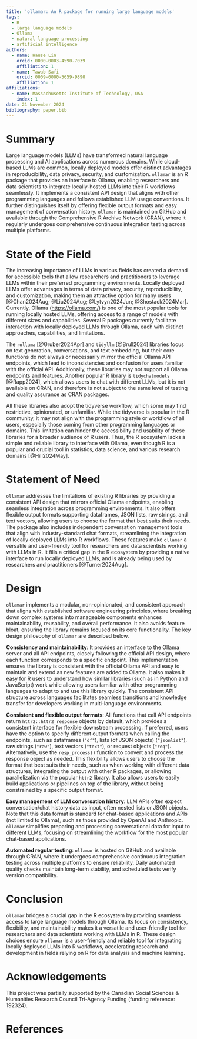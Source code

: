 ```yaml
---
title: 'ollamar: An R package for running large language models'
tags:
  - R
  - large language models
  - Ollama
  - natural language processing
  - artificial intelligence
authors:
  - name: Hause Lin
    orcid: 0000-0003-4590-7039
    affiliation: 1
  - name: Tawab Safi
    orcid: 0009-0000-5659-9890
    affiliation: 1
affiliations:
  - name: Massachusetts Institute of Technology, USA
    index: 1
date: 21 November 2024
bibliography: paper.bib
---
```


# Summary

Large language models (LLMs) have transformed natural language processing and AI applications across numerous domains. While cloud-based LLMs are common, locally deployed models offer distinct advantages in reproducibility, data privacy, security, and customization. `ollamar` is an R package that provides an interface to Ollama, enabling researchers and data scientists to integrate locally-hosted LLMs into their R workflows seamlessly. It implements a consistent API design that aligns with other programming languages and follows established LLM usage conventions. It further distinguishes itself by offering flexible output formats and easy management of conversation history. `ollamar` is maintained on GitHub and available through the Comprehensive R Archive Network (CRAN), where it regularly undergoes comprehensive continuous integration testing across multiple platforms.

# State of the Field

The increasing importance of LLMs in various fields has created a demand for accessible tools that allow researchers and practitioners to leverage LLMs within their preferred programming environments. Locally deployed LLMs offer advantages in terms of data privacy, security, reproducibility, and customization, making them an attractive option for many users [@Chan2024Aug; @Liu2024Aug; @Lytvyn2024Jun; @Shostack2024Mar]. Currently, Ollama (https://ollama.com/) is one of the most popular tools for running locally hosted LLMs, offering access to a range of models with different sizes and capabilities. Several R packages currently facilitate interaction with locally deployed LLMs through Ollama, each with distinct approaches, capabilities, and limitations.

The `rollama` [@Gruber2024Apr] and `tidyllm` [@Brull2024] libraries focus on text generation, conversations, and text embedding, but their core functions do not always or necessarily mirror the official Ollama API endpoints, which lead to inconsistencies and confusion for users familiar with the official API. Additionally, these libraries may not support all Ollama endpoints and features. Another popular R library is `tidychatmodels` [@Rapp2024], which allows users to chat with different LLMs, but it is not available on CRAN, and therefore is not subject to the same level of testing and quality assurance as CRAN packages.

All these libraries also adopt the tidyverse workflow, which some may find restrictive, opinionated, or unfamiliar. While the tidyverse is popular in the R community, it may not align with the programming style or workflow of all users, especially those coming from other programming languages or domains. This limitation can hinder the accessibility and usability of these libraries for a broader audience of R users. Thus, the R ecosystem lacks a simple and reliable library to interface with Ollama, even though R is a popular and crucial tool in statistics, data science, and various research domains [@Hill2024May].

# Statement of Need

`ollamar` addresses the limitations of existing R libraries by providing a consistent API design that mirrors official Ollama endpoints, enabling seamless integration across programming environments. It also offers flexible output formats supporting dataframes, JSON lists, raw strings, and text vectors, allowing users to choose the format that best suits their needs. The package also includes independent conversation management tools that align with industry-standard chat formats, streamlining the integration of locally deployed LLMs into R workflows. These features make `ollamar` a versatile and user-friendly tool for researchers and data scientists working with LLMs in R. It fills a critical gap in the R ecosystem by providing a native interface to run locally deployed LLMs, and is already being used by researchers and practitioners [@Turner2024Aug].

# Design

`ollamar` implements a modular, non-opinionated, and consistent approach that aligns with established software engineering principles, where breaking down complex systems into manageable components enhances maintainability, reusability, and overall performance. It also avoids feature bloat, ensuring the library remains focused on its core functionality. The key design philosophy of `ollamar` are described below.

**Consistency and maintainability**: It provides an interface to the Ollama server and all API endpoints, closely following the official API design, where each function corresponds to a specific endpoint. This implementation ensures the library is consistent with the official Ollama API and easy to maintain and extend as new features are added to Ollama. It also makes it easy for R users to understand how similar libraries (such as in Python and JavaScript) work while allowing users familiar with other programming languages to adapt to and use this library quickly. The consistent API structure across languages facilitates seamless transitions and knowledge transfer for developers working in multi-language environments.

**Consistent and flexible output formats**: All functions that call API endpoints return `httr2::httr2_response` objects by default, which provides a consistent interface for flexible downstream processing. If preferred, users have the option to specify different output formats when calling the endpoints, such as dataframes (`"df"`), lists (of JSON objects) (`"jsonlist"`), raw strings (`"raw"`), text vectors (`"text"`), or request objects (`"req"`). Alternatively, use the `resp_process()` function to convert and process the response object as needed. This flexibility allows users to choose the format that best suits their needs, such as when working with different data structures, integrating the output with other R packages, or allowing parallelization via the popular `httr2` library. It also allows users to easily build applications or pipelines on top of the library, without being constrained by a specific output format.

**Easy management of LLM conversation history**: LLM APIs often expect conversation/chat history data as input, often nested lists or JSON objects. Note that this data format is standard for chat-based applications and APIs (not limited to Ollama), such as those provided by OpenAI and Anthropic. `ollamar` simplifies preparing and processing conversational data for input to different LLMs, focusing on streamlining the workflow for the most popular chat-based applications.

**Automated regular testing**: `ollamar` is hosted on GitHub and available through CRAN, where it undergoes comprehensive continuous integration testing across multiple platforms to ensure reliability. Daily automated quality checks maintain long-term stability, and scheduled tests verify version compatibility.

# Conclusion

`ollamar` bridges a crucial gap in the R ecosystem by providing seamless access to large language models through Ollama. Its focus on consistency, flexibility, and maintainability makes it a versatile and user-friendly tool for researchers and data scientists working with LLMs in R. These design choices ensure `ollamar` is a user-friendly and reliable tool for integrating locally deployed LLMs into R workflows, accelerating research and development in fields relying on R for data analysis and machine learning.

# Acknowledgements

This project was partially supported by the Canadian Social Sciences & Humanities Research Council Tri-Agency Funding (funding reference: 192324).

# References

